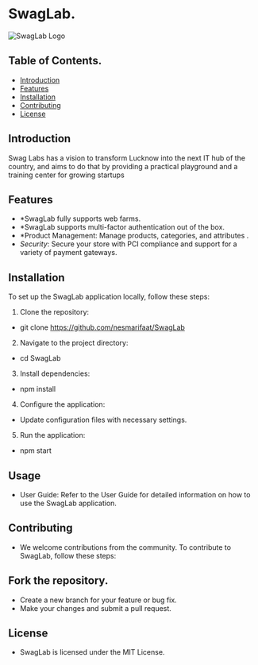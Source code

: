# SwagLab.

![SwagLab Logo](https://i.etsystatic.com/isbl/de6859/19397103/isbl_1680x420.19397103_q1dcggum.jpg?version=0)
## Table of Contents.

- [Introduction](#introduction)
- [Features](#features)
- [Installation](#instalation)
- [Contributing](#ontributing)
- [License](#license)

## Introduction

Swag Labs has a vision to transform Lucknow into the next IT hub of the country, and aims to do that by providing a practical playground and a training center for growing startups 

## Features

- *SwagLab fully supports web farms.
- *SwagLab supports multi-factor authentication out of the box.
- *Product Management: Manage products, categories, and attributes .
- *Security*: Secure your store with PCI compliance and support for a variety of payment gateways.

## Installation

To set up the SwagLab application locally, follow these steps:

1. Clone the repository:
*   git clone https://github.com/nesmarifaat/SwagLab
2. Navigate to the project directory:
*   cd SwagLab
3. Install dependencies:
*   npm install
4. Configure the application:

* Update configuration files with necessary settings.
5. Run the application:
*   npm start

## Usage
* User Guide: Refer to the User Guide for detailed information on how to use the SwagLab application.

## Contributing
* We welcome contributions from the community. To contribute to SwagLab, follow these steps:

## Fork the repository.
* Create a new branch for your feature or bug fix.
* Make your changes and submit a pull request.

## License
* SwagLab is licensed under the MIT License.